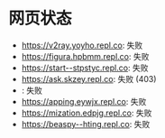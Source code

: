 # 网页状态
- https://v2ray.yoyho.repl.co: 失败
- https://figura.hpbmm.repl.co: 失败
- https://start--stpstyc.repl.co: 失败
- https://ask.skzey.repl.co: 失败 (403)
- : 失败
- https://apping.eywjx.repl.co: 失败
- https://mization.edpjg.repl.co: 失败
- https://beaspy--hting.repl.co: 失败
